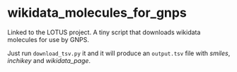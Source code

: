 # wikidata_molecules_for_gnps
Linked to the LOTUS project. A tiny script that downloads wikidata molecules for use by GNPS.

Just run `download_tsv.py` it and it will produce an `output.tsv` file with *smiles*, *inchikey* and *wikidata_page*.
